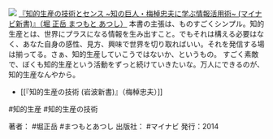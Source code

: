 
[![](https://images-fe.ssl-images-amazon.com/images/I/51N9v2FE47L._SL160_.jpg)](http://www.amazon.co.jp/exec/obidos/ASIN/4839947031/choiyaki81-22/ref=nosim)
[『知的生産の技術とセンス ~知の巨人・梅棹忠夫に学ぶ情報活用術~ (マイナビ新書)』（堀 正岳 まつもと あつし）](http://www.amazon.co.jp/exec/obidos/ASIN/4839947031/choiyaki81-22/ref=nosim)
本書の主張は、ものすごくシンプル。知的生産とは、世界にプラスになる情報を生み出すこと。でもそれは構える必要はなく、あなた自身の感性、見方、興味で世界を切り取ればいい。それを発信する場は揃ってる。さぁ、知的生産していこうではないか、というもの。
すごく素敵で、ぼくも知的生産という活動をずっと続けていきたいな。万人にできるのが、知的生産なんやから。

- [[『知的生産の技術 (岩波新書)』（梅棹忠夫）]]

#知的生産 #知的生産の技術 

著者： #堀正岳 #まつもとあつし 
出版社： #マイナビ
発行：2014